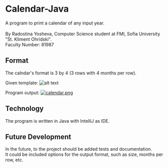 # Calendar-Java
A program to print a calendar of any input year.<br/>  
By Radostina Yosheva, Computer Science student at FMI, Sofia University "St. Kliment Ohridski".  
Faculty Number: 81987

## Format
The calndar's format is 3 by 4 (3 rows with 4 months per row).<br/>

Given template:
![alt text](https://i.pinimg.com/originals/f8/d3/70/f8d3705cec150044ad77c1fad64167d9.png)<br/>

Program output:
[![calendar.png](https://i.postimg.cc/RVbLNHhq/calendar.png)](https://postimg.cc/MvVQLXy8)

## Technology
The program is written in Java with IntelliJ as IDE.

## Future Development
In the future, to the project should be added tests and documentation.  
It could be included options for the output format, such as size, months per row, etc.

